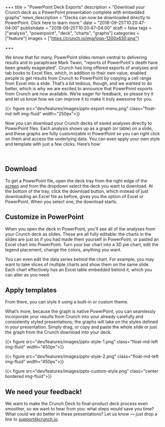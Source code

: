 +++
title = "PowerPoint Deck Exports"
description = "Download your Crunch deck as a PowerPoint presentation complete with embedded graphs"
news_description = "Decks can now be downloaded directly to PowerPoint. Click here to learn more."
date = "2018-09-25T10:20:47-04:00"
publishdate = "2018-09-25T10:20:47-04:00"
draft = false
tags = ["analysis", "powerpoint", "deck", "charts", "graphs"]
categories = ["feature"]
images = ["https://crunch.io/img/logo-1200x630.png"]


+++

We know that for many, PowerPoint slides remain central to delivering results and to paraphrase Mark Twain, "reports of PowerPoint's death have been greatly exagerated". Crunch has long offered exports of analyses and tab books to Excel files, which, in addition to their own value, enabled people to get results from Crunch to PowerPoint by copying a cell range from Excel into a slide. That’s a bit tedious, though, and we wanted to do better, which is why we are excited to announce that PowerPoint exports from Crunch are now available. We’re eager for feedback, so please try it and let us know how we can improve it to make it truly awesome for you.

{{< figure src="dev/features/images/pptx-export-menu.png" class="float-md-left img-fluid" width="250px">}}

Now you can download your Crunch decks of saved analyses directly to PowerPoint files. Each analysis shows up as a graph (or table) on a slide, and these graphs are fully customizable in PowerPoint so you can right click on them and access the underlying data. You can even apply your own style and template with just a few clicks. Here’s how:

<br />

## Download

To get a PowerPoint file, open the deck tray from the right edge of the [screen](http://support.crunch.io/crunch/crunch_saving-analyses.html) and from the dropdown select the deck you want to download. At the bottom of the tray, click the download button, which instead of just downloading an Excel file as before, gives you the option of Excel or PowerPoint. When you select one, the download starts.

## Customize in PowerPoint

When you open the deck in PowerPoint, you’ll see all of the analyses from your Crunch deck as slides. These are all fully editable: the charts in the slides are just as if you had made them yourself in PowerPoint, or pasted an Excel chart into PowerPoint. Turn your bar chart into a 3D pie chart, edit the legend placement, change the colors, anything you want.

You can even edit the data series behind the chart. For example, you may want to take slices of multiple charts and show them on the same slide. Each chart effectively has an Excel table embedded behind it, which you can alter as you need.

## Apply templates
From there, you can style it using a built-in or custom theme.

What’s more, because the graph is native PowerPoint, you can seamlessly incorporate your results from Crunch into your already carefully and consistently styled presentations; the graphs will take on the styles defined in your presentation. Simply drag, or copy and paste the whole slide or just the graph from the Crunch download into your deck.


{{< figure src="dev/features/images/pptx-style-1.png" class="float-md-left img-fluid" width="450px">}}

{{< figure src="dev/features/images/pptx-style-2.png" class="float-md-left img-fluid" width="450px">}}

{{< figure src="dev/features/images/pptx-custom-style.png" class="center bordered img-fluid">}}

## We need your feedback!

We want to make the Crunch Deck to final-product deck process even smoother, so we want to hear from you: what steps would save you time? What could we do better in these presentations? Let us know — just drop a line to [support@crunch.io](mailto:support@crunch.io).
